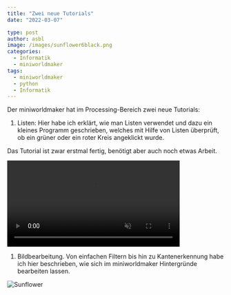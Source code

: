 ```yaml
---
title: "Zwei neue Tutorials"
date: "2022-03-07"

type: post
author: asbl
image: /images/sunflower6black.png
categories:
  - Informatik
  - miniworldmaker
tags:
  - miniworldmaker
  - python
  - Informatik
---
```


Der miniworldmaker hat im Processing-Bereich zwei neue Tutorials:

1. Listen: Hier habe ich erklärt, wie man Listen verwendet und dazu ein kleines Programm geschrieben, welches mit Hilfe von Listen überprüft, ob ein grüner oder ein roter Kreis angeklickt wurde.

Das Tutorial ist zwar erstmal fertig, benötigt aber auch noch etwas Arbeit.


<video loop autoplay muted width="400">
<source src="/videos/collecting.webm" type="video/webm">
Your browser does not support the video tag.
</video> 

1. Bildbearbeitung. Von einfachen Filtern bis hin zu Kantenerkennung habe ich hier beschrieben, wie sich im miniworldmaker Hintergründe bearbeiten lassen.

![Sunflower](/images/sunflower9_edge.png)